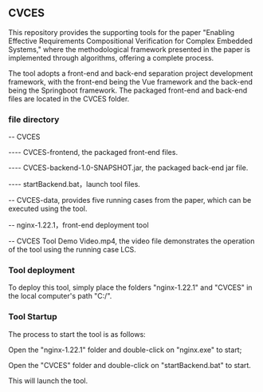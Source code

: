 ## CVCES
This repository provides the supporting tools for the paper "Enabling Effective Requirements Compositional Verification for Complex Embedded Systems," where the methodological framework presented in the paper is implemented through algorithms, offering a complete process.

The tool adopts a front-end and back-end separation project development framework, with the front-end being the Vue framework and the back-end being the Springboot framework. The packaged front-end and back-end files are located in the CVCES folder.

### file directory
-- CVCES

---- CVCES-frontend, the packaged front-end files.

---- CVCES-backend-1.0-SNAPSHOT.jar, the packaged back-end jar file.

---- startBackend.bat，launch tool files.

-- CVCES-data, provides five running cases from the paper, which can be executed using the tool.

-- nginx-1.22.1，front-end deployment tool

-- CVCES Tool Demo Video.mp4, the video file demonstrates the operation of the tool using the running case LCS.

### Tool deployment
To deploy this tool, simply place the folders "nginx-1.22.1" and "CVCES" in the local computer's path "C:/".

### Tool Startup
The process to start the tool is as follows:

Open the "nginx-1.22.1" folder and double-click on "nginx.exe" to start;

Open the "CVCES" folder and double-click on "startBackend.bat" to start.

This will launch the tool.

